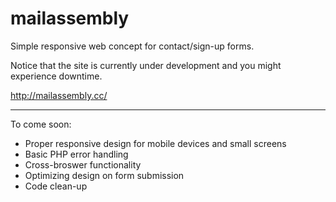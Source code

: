 # mailassembly

Simple responsive web concept for contact/sign-up forms.

Notice that the site is currently under development and you might experience downtime.

http://mailassembly.cc/

<hr>

To come soon:
- Proper responsive design for mobile devices and small screens
- Basic PHP error handling
- Cross-broswer functionality
- Optimizing design on form submission
- Code clean-up
